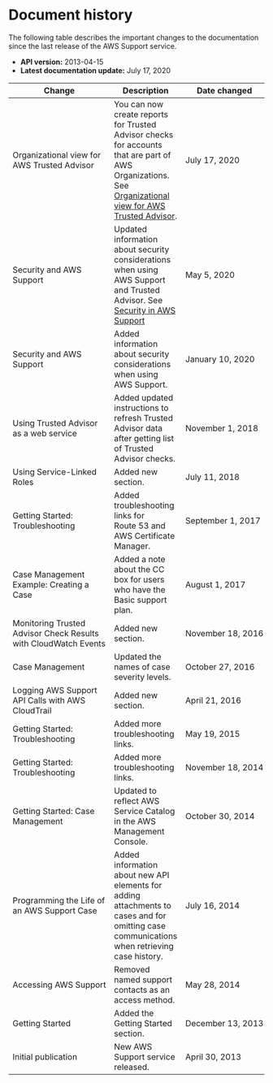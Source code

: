 # Document history<a name="History"></a>

The following table describes the important changes to the documentation since the last release of the AWS Support service\.
+ **API version:** 2013\-04\-15
+ **Latest documentation update:** July 17, 2020


| Change | Description | Date changed | 
| --- | --- | --- | 
| Organizational view for AWS Trusted Advisor | You can now create reports for Trusted Advisor checks for accounts that are part of AWS Organizations\. See [Organizational view for AWS Trusted Advisor](organizational-view.md)\. | July 17, 2020 | 
| Security and AWS Support | Updated information about security considerations when using AWS Support and Trusted Advisor\. See [Security in AWS Support](security.md) | May 5, 2020 | 
| Security and AWS Support | Added information about security considerations when using AWS Support\. | January 10, 2020 | 
| Using Trusted Advisor as a web service | Added updated instructions to refresh Trusted Advisor data after getting list of Trusted Advisor checks\. | November 1, 2018 | 
| Using Service\-Linked Roles | Added new section\. | July 11, 2018 | 
| Getting Started: Troubleshooting | Added troubleshooting links for Route 53 and AWS Certificate Manager\. | September 1, 2017 | 
| Case Management Example: Creating a Case | Added a note about the CC box for users who have the Basic support plan\. | August 1, 2017 | 
| Monitoring Trusted Advisor Check Results with CloudWatch Events | Added new section\. | November 18, 2016 | 
| Case Management | Updated the names of case severity levels\. | October 27, 2016 | 
| Logging AWS Support API Calls with AWS CloudTrail | Added new section\. | April 21, 2016 | 
| Getting Started: Troubleshooting | Added more troubleshooting links\. | May 19, 2015 | 
| Getting Started: Troubleshooting | Added more troubleshooting links\. | November 18, 2014 | 
| Getting Started: Case Management | Updated to reflect AWS Service Catalog in the AWS Management Console\. | October 30, 2014 | 
| Programming the Life of an AWS Support Case | Added information about new API elements for adding attachments to cases and for omitting case communications when retrieving case history\. | July 16, 2014 | 
| Accessing AWS Support | Removed named support contacts as an access method\. | May 28, 2014 | 
| Getting Started | Added the Getting Started section\. | December 13, 2013 | 
| Initial publication | New AWS Support service released\. | April 30, 2013 | 